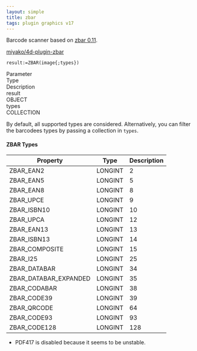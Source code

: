 ```yaml
---
layout: simple
title: zbar
tags: plugin graphics v17
---
```


Barcode scanner based on [zbar 0.11](http://zbar.sourceforge.net).

<!--more-->

[miyako/4d-plugin-zbar](https://github.com/miyako/4d-plugin-zbar/)

```
result:=ZBAR(image{;types})
```

<div class="grid">
  <div class="syntax-th cell cell--2">Parameter</div>
  <div class="syntax-th cell cell--2">Type</div>
  <div class="syntax-th cell cell--8">Description</div>
  <div class="syntax-td cell cell--2">result</div>
  <div class="syntax-td cell cell--2">OBJECT</div>
  <div class="syntax-td cell cell--8"></div>        
  <div class="syntax-td cell cell--2">types</div>
  <div class="syntax-td cell cell--2">COLLECTION</div>
  <div class="syntax-td cell cell--8"></div>           
</div>

By default, all supported types are considered. Alternatively, you can filter the barcodees types by passing a collection in ``types``.

#### ZBAR Types

Property|Type|Description
------------|------|----
ZBAR_EAN2 | LONGINT| 2
ZBAR_EAN5 | LONGINT|  5
ZBAR_EAN8 | LONGINT| 8
ZBAR_UPCE | LONGINT|  9
ZBAR_ISBN10 | LONGINT|  10
ZBAR_UPCA | LONGINT|  12
ZBAR_EAN13 | LONGINT|  13
ZBAR_ISBN13 | LONGINT|  14
ZBAR_COMPOSITE | LONGINT|  15
ZBAR_I25 | LONGINT|  25
ZBAR_DATABAR | LONGINT|  34
ZBAR_DATABAR_EXPANDED | LONGINT|  35
ZBAR_CODABAR | LONGINT|  38
ZBAR_CODE39 | LONGINT|  39
ZBAR_QRCODE | LONGINT|  64
ZBAR_CODE93 | LONGINT|  93
ZBAR_CODE128 | LONGINT|  128

* PDF417 is disabled because it seems to be unstable.
